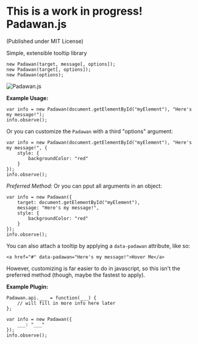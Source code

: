 **This is a work in progress!**
Padawan.js
==========
(Published under MIT License)

Simple, extensible tooltip library
	
	new Padawan(target, message[, options]);
	new Padawan(target[, options]);
	new Padawan(options);

![Padawan.js](https://hostr.co/file/BnGRX5gNKzis/padawan.png)

**Example Usage:**

	var info = new Padawan(document.getElementById("myElement"), "Here's my message!");
	info.observe();
	
Or you can customize the `Padawan` with a third "options" argument:

	var info = new Padawan(document.getElementById("myElement"), "Here's my message!", {
		style: {
			backgroundColor: "red"
		}
	});
	info.observe();

*Preferred Method:* Or you can pput all arguments in an object:

	var info = new Padawan({
		target: document.getElementById("myElement"),
		message: "Here's my message!",
		style: {
			backgroundColor: "red"
		}
	});
	info.observe();

You can also attach a tooltip by applying a `data-padawan` attribute, like so:

	<a href="#" data-padawan="Here's my message!">Hover Me</a>
	
However, customizing is far easier to do in javascript, so this isn't the preferred method (though, maybe the fastest to apply).

**Example Plugin:**

	Padawan.api.___ = function(___) {
		// will fill in more info here later
	};
	
	var info = new Padawan({
		___: "___"
	});
	info.observe();
